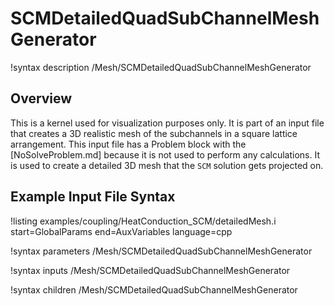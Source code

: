 # SCMDetailedQuadSubChannelMeshGenerator

!syntax description /Mesh/SCMDetailedQuadSubChannelMeshGenerator

## Overview

<!-- -->

This is a kernel used for visualization purposes only. It is part of an input file that creates
a 3D realistic mesh of the subchannels in a square lattice arrangement. This input file has a Problem block
with the [NoSolveProblem.md] because it is not used to perform any calculations. It is used to create a detailed 3D mesh that the `SCM` solution
gets projected on.

## Example Input File Syntax

!listing examples/coupling/HeatConduction_SCM/detailedMesh.i start=GlobalParams end=AuxVariables language=cpp

!syntax parameters /Mesh/SCMDetailedQuadSubChannelMeshGenerator

!syntax inputs /Mesh/SCMDetailedQuadSubChannelMeshGenerator

!syntax children /Mesh/SCMDetailedQuadSubChannelMeshGenerator

